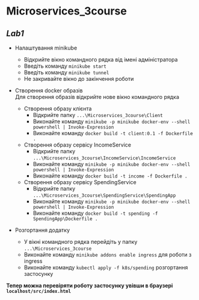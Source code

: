 # Microservices_3course
  ## *Lab1*
  - Налаштування minikube
    - Відкрийте вікно командного рядка від імені адміністратора
    - Введіть команду `minikube start`
    - Введіть команду `minikube tunnel`
    - Не закривайте вікно до закінчення роботи
  
  - Створення docker образів </br>
  Для створення образів відкрийте нове вікно командного рядка
    - Створення образу клієнта
      - Відкрийте папку `...\Microservices_3course\Client`
      - Виконайте команду `minikube -p minikube docker-env --shell powershell | Invoke-Expression`
      - Виконайте команду `docker build -t client:0.1 -f Dockerfile .`
    - Створення образу сервісу IncomeService
      - Відкрийте папку `...\Microservices_3course\IncomeService\IncomeService`
      - Виконайте команду `minikube -p minikube docker-env --shell powershell | Invoke-Expression`
      - Виконайте команду `docker build -t income -f Dockerfile .`
    - Створення образу сервісу SpendingService
      - Відкрийте папку `...\Microservices_3course\SpendingService\SpendingApp`
      - Виконайте команду `minikube -p minikube docker-env --shell powershell | Invoke-Expression`
      - Виконайте команду `docker build -t spending -f SpendingApp\Dockerfile .`
      
  - Розгортання додатку
    - У вікні командного рядка перейдіть у папку `...\Microservices_3course`
    - Виконайте команду `minikube addons enable ingress` для роботи з ingress
    - Виконайте команду `kubectl apply -f k8s/spending` розгортання застосунку
   
   **Тепер можна перевіряти роботу застосунку увівши в браузері `localhost/src/index.html`**
  
